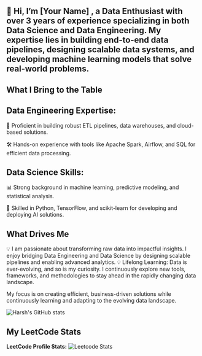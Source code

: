 
## 👋 Hi, I’m [Your Name]  , a Data Enthusiast with over 3 years of experience specializing in both Data Science and Data Engineering. My expertise lies in building end-to-end data pipelines, designing scalable data systems, and developing machine learning models that solve real-world problems.

## What I Bring to the Table
## Data Engineering Expertise:
🔧 Proficient in building robust ETL pipelines, data warehouses, and cloud-based solutions.

🛠️ Hands-on experience with tools like Apache Spark, Airflow, and SQL for efficient data processing.

## Data Science Skills:
📊 Strong background in machine learning, predictive modeling, and statistical analysis.

🤖 Skilled in Python, TensorFlow, and scikit-learn for developing and deploying AI solutions.
## What Drives Me
💡  I am passionate about transforming raw data into impactful insights. I enjoy bridging Data Engineering and Data Science by designing scalable pipelines and enabling advanced analytics.
💡 Lifelong Learning: Data is ever-evolving, and so is my curiosity. I continuously explore new tools, frameworks, and methodologies to stay ahead in the rapidly changing data landscape.

My focus is on creating efficient, business-driven solutions while continuously learning and adapting to the evolving data landscape.

<!--
**harshf5/harshf5** is a ✨ _special_ ✨ repository because its `README.md` (this file) appears on your GitHub profile.

Here are some ideas to get you started:

- 🔭 I’m currently working on ...
- 🌱 I’m currently learning ...
- 👯 I’m looking to collaborate on ...
- 🤔 I’m looking for help with ...
- 💬 Ask me about ...
- 📫 How to reach me: ...
- 😄 Pronouns: ...
- ⚡ Fun fact: ...
-->

![Harsh's GitHub stats](https://github-readme-stats.vercel.app/api?username=harshf5&hide=contribs,prs)

## My LeetCode Stats

**LeetCode Profile Stats:**
![Leetcode Stats](https://leetcard.jacoblin.cool/Harsh_f5?theme=dark&font=Roboto%20Mono&ext=heatmap)
